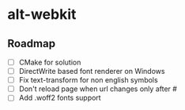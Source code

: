 # alt-webkit
## Roadmap
- [ ] CMake for solution
- [ ] DirectWrite based font renderer on Windows
- [ ] Fix text-transform for non english symbols
- [ ] Don't reload page when url changes only after #
- [ ] Add .woff2 fonts support
